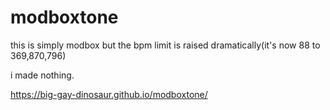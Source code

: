# modboxtone
this is simply modbox but the bpm limit is raised dramatically(it's now 88 to 369,870,796)

i made nothing.

https://big-gay-dinosaur.github.io/modboxtone/
